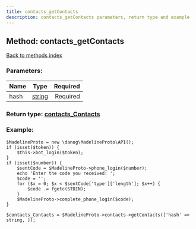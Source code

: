 ```yaml
---
title: contacts_getContacts
description: contacts_getContacts parameters, return type and example
---
```

## Method: contacts\_getContacts  
[Back to methods index](index.md)


### Parameters:

| Name     |    Type       | Required |
|----------|:-------------:|---------:|
|hash|[string](../types/string.md) | Required|


### Return type: [contacts\_Contacts](../types/contacts_Contacts.md)

### Example:


```
$MadelineProto = new \danog\MadelineProto\API();
if (isset($token)) {
    $this->bot_login($token);
}
if (isset($number)) {
    $sentCode = $MadelineProto->phone_login($number);
    echo 'Enter the code you received: ';
    $code = '';
    for ($x = 0; $x < $sentCode['type']['length']; $x++) {
        $code .= fgetc(STDIN);
    }
    $MadelineProto->complete_phone_login($code);
}

$contacts_Contacts = $MadelineProto->contacts->getContacts(['hash' => string, ]);
```